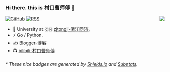 ### Hi there. this is 村口曹师傅 👋

<img align="right" src="https://github-readme-stats.vercel.app/api?username=ctccaozhe&show_icons=true&icon_color=CE1D2D&text_color=718096&bg_color=ffffff&hide_title=true" />

[![GitHub](https://img.shields.io/badge/dynamic/json?logo=github&label=GitHub&labelColor=495867&color=495867&query=%24.data.totalSubs&url=https%3A%2F%2Fapi.spencerwoo.com%2Fsubstats%2F%3Fsource%3Dgithub%26queryKey%3Dhayschan&style=flat-square)](https://github.com/ctccaozhe)
[![RSS](https://img.shields.io/badge/dynamic/json?logo=rss&logoColor=white&label=RSS&labelColor=95B8D1&color=95B8D1&query=%24.data.totalSubs&url=https%3A%2F%2Fapi.spencerwoo.com%2Fsubstats%2F%3Fsource%3Dfeedly%257Cinoreader%257CfeedsPub%26queryKey%3Dhttps://haysc.tech/feed.xml&style=flat-square)](https://cz.caozhexxgweb.cn)

- 🏫 University at 🇨🇳 [zjtongji-浙江同济](http://www.zjtongji.edu.cn/),
- ⚡ Go / Python.
- ✍️ [Blogger-博客](https://cz.caozhexxgweb.cn)
- 📺 [bilibili-村口曹师傅](https://space.bilibili.com/7118252)


<h6>* These nice badges are generated by <a href="https://shields.io/">Shields.io</a> and <a href="https://github.com/spencerwooo/Substats">Substats</a>.</h6>
